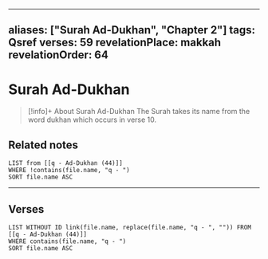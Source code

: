 
---
aliases: ["Surah Ad-Dukhan", "Chapter 2"]
tags: Qsref
verses: 59
revelationPlace: makkah
revelationOrder: 64
---

# Surah Ad-Dukhan

> [!info]+ About Surah Ad-Dukhan
> The Surah takes its name from the word dukhan which occurs in verse 10.

## Related notes
```dataview
LIST from [[q - Ad-Dukhan (44)]]
WHERE !contains(file.name, "q - ")
SORT file.name ASC
```

---

## Verses
```dataview
LIST WITHOUT ID link(file.name, replace(file.name, "q - ", "")) FROM [[q - Ad-Dukhan (44)]]
WHERE contains(file.name, "q - ")
SORT file.name ASC
```

